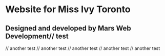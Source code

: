 # Website for Miss Ivy Toronto

## Designed and developed by Mars Web Development// test
// another test
// another test
// another test
// another test
// another test
